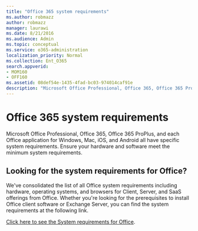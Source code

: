 ```yaml
---
title: "Office 365 system requirements"
ms.author: robmazz
author: robmazz
manager: laurawi
ms.date: 8/21/2016
ms.audience: Admin
ms.topic: conceptual
ms.service: o365-administration
localization_priority: Normal
ms.collection: Ent_O365
search.appverid:
- MOM160
- OFF160
ms.assetid: 08def54e-1435-4fad-bc03-974014caf91e
description: "Microsoft Office Professional, Office 365, Office 365 ProPlus, and each Office application for Windows, Mac, iOS, and Android all have specific system requirements. Ensure your hardware and software meet the minimum system requirements."
---
```


# Office 365 system requirements

Microsoft Office Professional, Office 365, Office 365 ProPlus, and each Office application for Windows, Mac, iOS, and Android all have specific system requirements. Ensure your hardware and software meet the minimum system requirements.
  
## Looking for the system requirements for Office?
  
We've consolidated the list of all Office system requirements including hardware, operating systems, and browsers for Client, Server, and SaaS offerings from Office. Whether you're looking for the prerequisites to install Office client software or Exchange Server, you can find the system requirements at the following link. 

[Click here to see the System requirements for Office](https://products.office.com/office-system-requirements).
  

